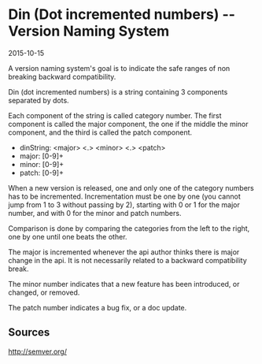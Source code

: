Din (Dot incremented numbers) -- Version Naming System
=========================
2015-10-15


A version naming system's goal is to indicate the safe ranges of non breaking backward compatibility.


Din (dot incremented numbers) is a string containing 3 components separated by dots.


Each component of the string is called category number.
The first component is called the major component, the one if the middle the minor component, 
and the third is called the patch component.



- dinString: \<major> \<.> \<minor> \<.> \<patch>
- major: [0-9]+
- minor: [0-9]+
- patch: [0-9]+


When a new version is released, one and only one of the category numbers has to be incremented.
Incrementation must be one by one (you cannot jump from 1 to 3 without passing by 2), starting with 0 or 1 
for the major number, and with 0 for the minor and patch numbers.

Comparison is done by comparing the categories from the left to the right, one by one until one beats the other.


The major is incremented whenever the api author thinks there is major change in the api.
It is not necessarily related to a backward compatibility break.

The minor number indicates that a new feature has been introduced, or changed, or removed.

The patch number indicates a bug fix, or a doc update.











Sources
-----------
http://semver.org/
